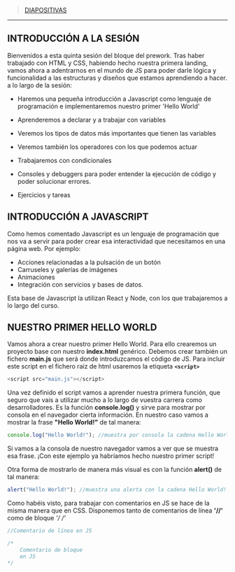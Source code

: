 >[DIAPOSITIVAS](S5-recursos/introduccion.pdf)

---

## INTRODUCCIÓN A LA SESIÓN

Bienvenidos a esta quinta sesión del bloque del prework. Tras haber trabajado con HTML y CSS, habiendo hecho nuestra primera landing, vamos ahora a adentrarnos en el mundo de JS para poder darle lógica y funcionalidad a las estructuras y diseños que estamos aprendiendo a hacer. a lo largo de la sesión:

- Haremos una pequeña introducción a Javascript como lenguaje de programación e implementaremos nuestro primer 'Hello World'

- Aprenderemos a declarar y a trabajar con variables

- Veremos los tipos de datos más importantes que tienen las variables

- Veremos también los operadores con los que podemos actuar

- Trabajaremos con condicionales

- Consoles y debuggers para poder entender la ejecución de código y poder solucionar errores.

- Ejercicios y tareas

## INTRODUCCIÓN A JAVASCRIPT

Como hemos comentado Javascript es un lenguaje de programación que nos va a servir para poder crear esa interactividad que necesitamos en una página web. Por ejemplo:

- Acciones relacionadas a la pulsación de un botón
- Carruseles y galerías de imágenes
- Animaciones
- Integración con servicios y bases de datos.

Esta base de Javascript la utilizan React y Node, con los que trabajaremos a lo largo del curso.

## NUESTRO PRIMER HELLO WORLD

Vamos ahora a crear nuestro primer Hello World. Para ello crearemos un proyecto base con nuestro **index.html** genérico.
Debemos crear también un fichero **main.js** que será donde introduzcamos el código de JS.
Para incluir este script en el fichero raíz de html usaremos la etiqueta **`<script>`**

```js
<script src="main.js"></script>
```

Una vez definido el script vamos a aprender nuestra primera función, que seguro que vais a utilizar mucho a lo largo de vuestra carrera como desarrolladores. Es la función **console.log()** y sirve para mostrar por consola en el navegador cierta información. En nuestro caso vamos a mostrar la frase **"Hello World!"** de tal manera:

```js
console.log("Hello World!"); //muestra por consola la cadena Hello World!
```

Si vamos a la consola de nuestro navegador vamos a ver que se muestra esa frase.
¡Con este ejemplo ya habríamos hecho nuestro primer script!

Otra forma de mostrarlo de manera más visual es con la función **alert()** de tal manera:

```js
alert("Hello World!"); //muestra una alerta con la cadena Hello World!
```

Como habéis visto, para trabajar con comentarios en JS se hace de la misma manera que en CSS. Disponemos tanto de comentarios de línea **'//'** como de bloque **'/* */’**

```js
//Comentario de línea en JS

/*
	Comentario de bloque 
	en JS
*/
```
